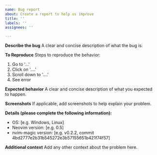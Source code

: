 ```yaml
---
name: Bug report
about: Create a report to help us improve
title: ''
labels: ''
assignees: ''

---
```


**Describe the bug**
A clear and concise description of what the bug is.

**To Reproduce**
Steps to reproduce the behavior:
1. Go to '...'
2. Click on '....'
3. Scroll down to '....'
4. See error

**Expected behavior**
A clear and concise description of what you expected to happen.

**Screenshots**
If applicable, add screenshots to help explain your problem.

**Details (please complete the following information):**
 - OS: [e.g. Windows, Linux]
 - Neovim version: [e.g. 0.5]
 - nvim-magic version: [e.g. v0.2.2, commit 4bd2777e2b31b545272e3b57155651b421f74f57]

**Additional context**
Add any other context about the problem here.

